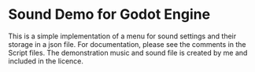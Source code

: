 # Sound Demo for Godot Engine

This is a simple implementation of a menu for sound settings and their storage in a json file.
For documentation, please see the comments in the Script files.
The demonstration music and sound file is created by me and included in the licence.

